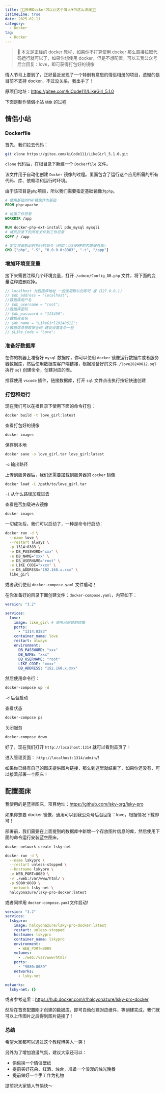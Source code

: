 ```yaml
---
title: 🌹🌹原来Docker可以让这个情人💗节这么浪漫🌹🌹
isTimeLine: true
date: 2025-02-11
category:
  - Docker
tag:
  - Docker
---
```


> 📌 本文是正经的 docker 教程，如果你不打算使用 docker 那么直接拉取代码运行就可以了，如果你想使用 docker，但是不想配置，可以去我公众号后台回复：love，即可获得打包好的镜像

情人节马上要到了，正好最近发现了一个特别有意思的情侣相册的项目，遗憾的是目前不支持 docker，不过没关系，我出手了！

原项目地址：https://gitee.com/kiCode111/LikeGirl_5.1.0

下面是制作情侣小站 `镜像` 的过程

## 情侣小站

### Dockerfile

首先，我们拉去代码：

```bash
git clone https://gitee.com/kiCode111/LikeGirl_5.1.0.git
```

`clone` 代码后，在根目录下新建一个 `Dockerfile` 文件。

该文件用于自动化创建 `Docker` 镜像的过程。里面包含了运行这个应用所需的所有代码、库、依赖项和运行时环境。

由于该项目是`php`项目，所以我们需要指定基础镜像为`php`。

```Dockerfile
# 使用基础的PHP镜像作为基础
FROM php:apache

# 设置工作目录
WORKDIR /app

RUN docker-php-ext-install pdo_mysql mysqli
# 拷贝目录下的所有文件到工作目录
COPY / /app

# 定义容器启动时执行的命令（例如：运行PHP的内置服务器）
CMD ["php", "-S", "0.0.0.0:8383", "-t", "/app"]

```

### 增加环境变变量

接下来需要注释几个环境变量，打开`./admin/Config_DB.php` 文件，将下面的变量注释或删除掉。

```js
// localhost 为数据库地址 一般使用默认的即可 或（127.0.0.1）
// $db_address = "localhost";
//数据库用户名
// $db_username = "root";
//数据库密码
// $db_password = "123456";
//数据库表名
// $db_name = "LikeGirl20240612";
//敏感信息修改安全码 建议设置复杂一些
// $Like_Code = "Love";
```

### 准备好数据库

在你的机器上准备好 `mysql` 数据库，你可以使用 `docker` 镜像运行数据库或者服务器数据库，然后使用数据库客户端链接，根据准备好的文件`./love20240612.sql` 执行 `sql` 创建命令，创建对应的表。

推荐使用 `vscode` 插件，链接数据库，打开 `sql` 文件点击执行按钮快速创建

### 打包和运行

现在我们可以在根目录下使用下面的命令打包：

```bash
docker build -t love_girl:latest
```

查看打包好的镜像

```bash
docker images
```

保存到本地

```bash
docker save -o love_girl.tar love_girl:latest
```

`-o` 输出路径

上传到服务器后，我们还需要加载到服务器的 `docker` 镜像

```bash
docker load -i /path/to/love_girl.tar
```

`-i` 从什么路径加载进去

查看是否加载进去镜像

```bash
docker images
```

一切成功后，我们可以启动了，一种是命令行启动：

```bash
docker run -d \
  --name love \
  --restart always \
  -p 1314:8383 \
  -e DB_PASSWORD="xxx" \
  -e DB_NAME="xxx" \
  -e DB_USERNAME="root" \
  -e LIKE_CODE="xxxx" \
  -e DB_ADDRESS="192.168.x.xxx" \
  like_girl

```

或者我们使用 `docker-compose.yaml` 文件启动！

在你准备好的目录下面创建文件：`docker-compose.yaml`，内容如下：

```yaml
version: "3.2"

services:
  love:
    image: like_girl # 使用已创建的镜像
    ports:
      - "1314:8383"
    container_name: love
    restart: always
    environment:
      DB_PASSWORD: "xxx"
      DB_NAME: "xxx"
      DB_USERNAME: "root"
      LIKE_CODE: "xxxx"
      DB_ADDRESS: "192.168.x.xxx"
```

然后使用命令行：

```bash
docker-compose up -d
```

`-d` 后台启动

查看状态

```bash
docker-compose ps
```

关闭服务

```bash
docker-compose down
```

好了，现在我们打开 `http://localhost:1314` 就可以看到首页了！

进入管理页面： `http://localhost:1314/admin/`!

如果你已经有自己的图床提供图片链接，那么到这里就结束了，如果你还没有，可以接着部署一个图床！

## 配置图床

我使用的是蓝空图床，项目地址：https://github.com/lsky-org/lsky-pro

如果你想要 docker 镜像，通用可以到我公众号后台回复：love，根据情况下载即可！

部署前，我们需要在上面提到的数据库中新增一个存放图片信息的库，然后使用下面的命令运行安装蓝空图床，

```bash
docker network create lsky-net
```

```bash
docker run -d \
  --name lskypro \
  --restart unless-stopped \
  --hostname lskypro \
  -e WEB_PORT=8089 \
  -v ./web:/var/www/html/ \
  -p 9080:8089 \
  --network lsky-net \
  halcyonazure/lsky-pro-docker:latest
```

或者同样用 `docker-compose.yaml`文件启动!

```yaml
version: "3.2"
services:
  lskypro:
    image: halcyonazure/lsky-pro-docker:latest
    restart: unless-stopped
    hostname: lskypro
    container_name: lskypro
    environment:
      - WEB_PORT=8089
    volumes:
      - ./web:/var/www/html/
    ports:
      - "9080:8089"
    networks:
      - lsky-net

networks:
  lsky-net: {}
```

或者参考这里：https://hub.docker.com/r/halcyonazure/lsky-pro-docker

然后在首页配置刚才创建的数据库，即可自动创建对应组件，等创建完成，我们就可以上传图片之后得到图片链接了！

### 总结

希望大家都可以通过这个教程博美人一笑！

另外为了增加浪漫气氛，建议大家还可以：

- 偷偷换一个情侣壁纸
- 提前买好花朵、红酒、烛台，准备一个浪漫的烛光晚餐
- 提前做好一个手工作为礼物

提前祝大家情人节愉快～
